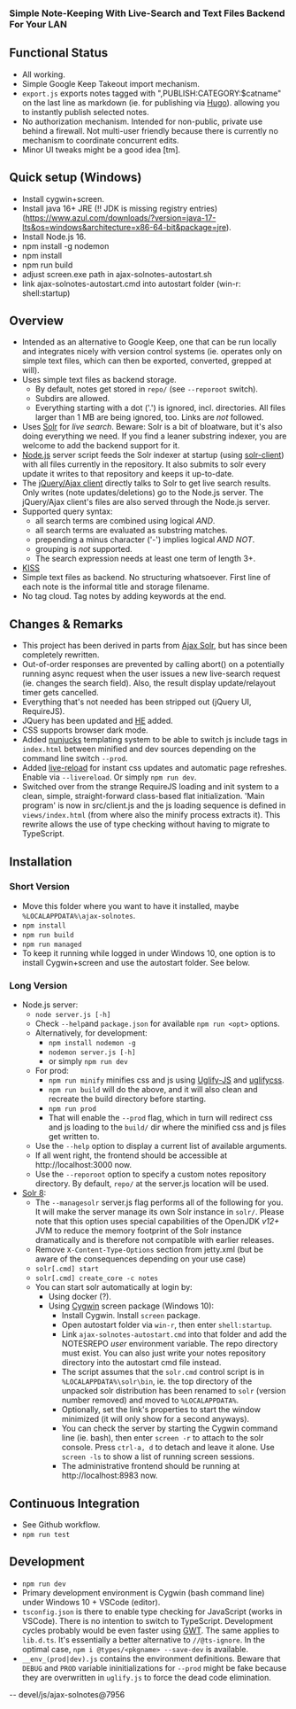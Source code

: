 
### Simple Note-Keeping With Live-Search and Text Files Backend For Your LAN

## Functional Status

* All working.
* Simple Google Keep Takeout import mechanism.
* `export.js` exports notes tagged with ",PUBLISH:CATEGORY:$catname" on the last line as markdown (ie. for publishing via [Hugo](https://gohugo.io/)). allowing you to instantly publish selected notes.
* No authorization mechanism. Intended for non-public, private use behind a firewall. Not multi-user friendly because there is currently no mechanism to coordinate concurrent edits.
* Minor UI tweaks might be a good idea [tm].

## Quick setup (Windows)

* Install cygwin+screen.
* Install java 16+ JRE (!! JDK is missing registry entries) (https://www.azul.com/downloads/?version=java-17-lts&os=windows&architecture=x86-64-bit&package=jre).
* Install Node.js 16.
* npm install -g nodemon
* npm install
* npm run build
* adjust screen.exe path in ajax-solnotes-autostart.sh
* link ajax-solnotes-autostart.cmd into autostart folder (win-r: shell:startup)

## Overview

* Intended as an alternative to Google Keep, one that can be run locally and integrates nicely with version control systems (ie. operates only on simple text files, which can then be exported, converted, grepped at will).
* Uses simple text files as backend storage.
  * By default, notes get stored in `repo/` (see `--reporoot` switch).
  * Subdirs are allowed.
  * Everything starting with a dot ('.') is ignored, incl. directories. All files larger than 1 MB are being ignored, too. Links are *not* followed.
* Uses [Solr](https://solr.apache.org/) for *live search*. Beware: Solr is a bit of bloatware, but it's also doing everything we need. If you find a leaner substring indexer, you are welcome to add the backend support for it.
* [Node.js](https://nodejs.org/) server script feeds the Solr indexer at startup (using [solr-client](https://github.com/lbdremy/solr-node-client#readme)) with all files currently in the repository. It also submits to solr every update it writes to that repository and keeps it up-to-date.
* The [jQuery/Ajax client](https://jquery.com/) directly talks to Solr to get live search results. Only writes (note updates/deletions) go to the Node.js server. The jQuery/Ajax client's files are also served through the Node.js server.
* Supported query syntax:
  * all search terms are combined using logical *AND*.
  * all search terms are evaluated as substring matches.
  * prepending a minus character ('-') implies logical *AND NOT*.
  * grouping is *not* supported.
  * The search expression needs at least one term of length 3+.
* [KISS](https://en.wikipedia.org/wiki/KISS_principle)
* Simple text files as backend. No structuring whatsoever. First line of each note is the informal title and storage filename.
* No tag cloud. Tag notes by adding keywords at the end.

## Changes & Remarks

* This project has been derived in parts from [Ajax Solr](https://github.com/evolvingweb/ajax-solr), but has since been completely rewritten.
* Out-of-order responses are prevented by calling abort() on a potentially running async request when the user issues a new live-search request (ie. changes the search field). Also, the result display update/relayout timer gets cancelled.
* Everything that's not needed has been stripped out (jQuery UI, RequireJS).
* JQuery has been updated and [HE](https://github.com/mathiasbynens/he) added.
* CSS supports browser dark mode.
* Added [nunjucks](https://mozilla.github.io/nunjucks/templating.html) templating system to be able to switch js include tags in `index.html` between minified and dev sources depending on the command line switch `--prod`.
* Added [live-reload](https://www.npmjs.com/package/livereload) for instant css updates and automatic page refreshes. Enable via `--livereload`. Or simply `npm run dev`.
* Switched over from the strange RequireJS loading and init system to a clean, simple, straight-forward class-based flat initialization. 'Main program' is now in src/client.js and the js loading sequence is defined in `views/index.html` (from where also the minify process extracts it). This rewrite allows the use of type checking without having to migrate to TypeScript.

## Installation

### Short Version

* Move this folder where you want to have it installed, maybe `%LOCALAPPDATA%\ajax-solnotes`.
* `npm install`
* `npm run build`
* `npm run managed`
* To keep it running while logged in under Windows 10, one option is to install Cygwin+screen and use the autostart folder. See below.

### Long Version

* Node.js server:
  * `node server.js [-h]`
  * Check `--help`and `package.json` for available `npm run <opt>` options.
  * Alternatively, for development:
    * `npm install nodemon -g`
    * `nodemon server.js [-h]`
    * or simply `npm run dev`
  * For prod:
    * `npm run minify` minifies css and js using [Uglify-JS](https://github.com/mishoo/UglifyJS) and [uglifycss](https://www.npmjs.com/package/uglifycss).
    * `npm run build` will do the above, and it will also clean and recreate the build directory before starting.
    * `npm run prod`
    * That will enable the `--prod` flag, which in turn will redirect css and js loading to the `build/` dir where the minified css and js files get written to.
  * Use the `--help` option to display a current list of available arguments.
  * If all went right, the frontend should be accessible at http://localhost:3000 now.
  * Use the `--reporoot` option to specify a custom notes repository directory. By default, `repo/` at the server.js location will be used.
* [Solr 8](https://solr.apache.org/downloads.html):
  * The `--managesolr` server.js flag performs all of the following for you. It will make the server manage its own Solr instance in `solr/`. Please note that this option uses special capabilities of the OpenJDK *v12+* JVM to reduce the memory footprint of the Solr instance dramatically and is therefore not compatible with earlier releases.
  * Remove `X-Content-Type-Options` section from jetty.xml (but be aware of the consequences depending on your use case)
  * `solr[.cmd] start`
  * `solr[.cmd] create_core -c notes`
  * You can start solr automatically at login by:
     * Using docker (?).
     * Using [Cygwin](https://www.cygwin.com/) screen package (Windows 10):
       * Install Cygwin. Install `screen` package.
       * Open autostart folder via `win-r`, then enter `shell:startup`.
       * Link `ajax-solnotes-autostart.cmd` into that folder and add the NOTESREPO *user* environment variable. The repo directory must exist. You can also just write your notes repository directory into the autostart cmd file instead.
       * The script assumes that the `solr.cmd` control script is in `%LOCALAPPDATA%\solr\bin`, ie. the top directory of the unpacked solr distribution has been renamed to `solr` (version number removed) and moved to `%LOCALAPPDATA%`.
       * Optionally, set the link's properties to start the window minimized (it will only show for a second anyways).
       * You can check the server by starting the Cygwin command line (ie. bash), then enter `screen -r` to attach to the solr console. Press `ctrl-a, d` to detach and leave it alone. Use `screen -ls` to show a list of running screen sessions.
       * The administrative frontend should be running at http://localhost:8983 now.

## Continuous Integration

* See Github workflow.
* `npm run test`

## Development

* `npm run dev`
* Primary development environment is Cygwin (bash command line) under Windows 10 + VSCode (editor).
* `tsconfig.json` is there to enable type checking for JavaScript (works in VSCode). There is no intention to switch to TypeScript. Development cycles probably would be even faster using [GWT](http://www.gwtproject.org/). The same applies to `lib.d.ts`. It's essentially a better alternative to `//@ts-ignore`. In the optimal case, `npm i @types/<pkgname> --save-dev` is available.
* `__env_(prod|dev).js` contains the environment definitions. Beware that `DEBUG` and `PROD` variable ininitializations for `--prod` might be fake because they are overwritten in `uglify.js` to force the dead code elimination.



--
devel/js/ajax-solnotes@7956
